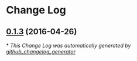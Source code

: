 # Change Log

## [0.1.3](https://github.com/DimensionDataDevOps/cookbook-dsc2/tree/0.1.3) (2016-04-26)


\* *This Change Log was automatically generated by [github_changelog_generator](https://github.com/skywinder/Github-Changelog-Generator)*